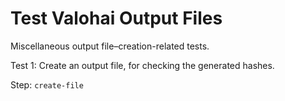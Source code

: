# Test Valohai Output Files

Miscellaneous output file–creation-related tests.

Test 1: Create an output file, for checking the generated hashes.

Step: `create-file`
